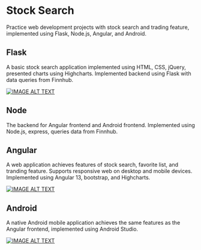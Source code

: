 # Stock Search
Practice web development projects with stock search and trading feature, implemented using Flask, Node.js, Angular, and Android.

## Flask
A basic stock search application implemented using HTML, CSS, jQuery, presented charts using Highcharts. Implemented backend using Flask with data queries from Finnhub.

[![IMAGE ALT TEXT](http://img.youtube.com/vi/eER6jNhRdeg/0.jpg)](http://www.youtube.com/watch?v=eER6jNhRdeg "Stock Search App Demo - Flask")

## Node
The backend for Angular frontend and Android frontend. Implemented using Node.js, express, queries data from Finnhub.

## Angular
A web application achieves features of stock search, favorite list, and tranding feature. Supports responsive web on desktop and mobile devices. Implemented using Angular 13, bootstrap, and Highcharts.

[![IMAGE ALT TEXT](http://img.youtube.com/vi/x0OieFmdY7E/0.jpg)](http://www.youtube.com/watch?v=x0OieFmdY7E "Stock Search App Demo - Angular")

## Android
A native Android mobile application achieves the same features as the Angular frontend, implemented using Android Studio.

[![IMAGE ALT TEXT](http://img.youtube.com/vi/4ruyDdtChk4/0.jpg)](http://www.youtube.com/watch?v=4ruyDdtChk4 "Stock Search App Demo - Angular")
